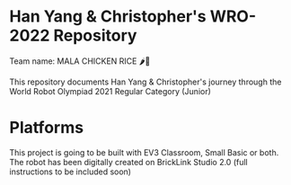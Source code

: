# Han Yang & Christopher's WRO-2022 Repository
Team name: MALA CHICKEN RICE 🌶🐔

This repository documents Han Yang & Christopher's journey through the World Robot Olympiad 2021 Regular Category (Junior)
# Platforms
This project is going to be built with EV3 Classroom, Small Basic or both. The robot has been digitally created on BrickLink Studio 2.0 (full instructions to be included soon)
